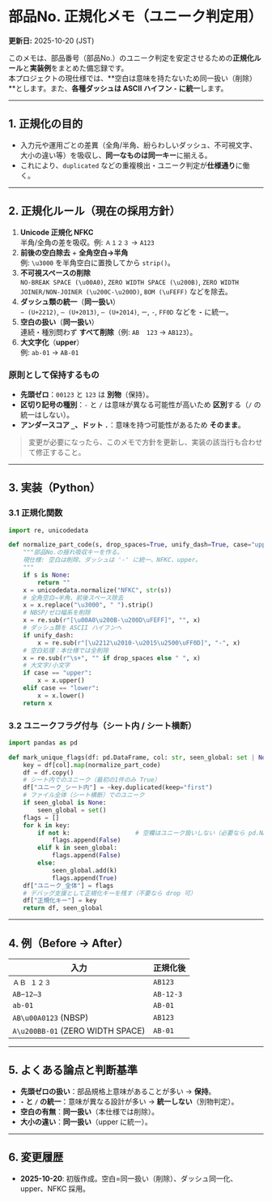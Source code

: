 # 部品No. 正規化メモ（ユニーク判定用）
**更新日:** 2025-10-20 (JST)

このメモは、部品番号（部品No.）のユニーク判定を安定させるための**正規化ルール**と**実装例**をまとめた備忘録です。  
本プロジェクトの現仕様では、**空白は意味を持たないため同一扱い（削除）**とします。また、**各種ダッシュは ASCII ハイフン `-` に統一**します。

---

## 1. 正規化の目的
- 入力元や運用ごとの差異（全角/半角、紛らわしいダッシュ、不可視文字、大小の違い等）を吸収し、**同一なものは同一キー**に揃える。
- これにより、`duplicated` などの重複検出・ユニーク判定が**仕様通り**に働く。

---

## 2. 正規化ルール（現在の採用方針）
1. **Unicode 正規化 NFKC**  
   半角/全角の差を吸収。例: `Ａ１２３` → `A123`
2. **前後の空白除去** + **全角空白→半角**  
   例: `\u3000` を半角空白に置換してから `strip()`。
3. **不可視スペースの削除**  
   `NO-BREAK SPACE (\u00A0)`, `ZERO WIDTH SPACE (\u200B)`, `ZERO WIDTH JOINER/NON-JOINER (\u200C-\u200D)`, `BOM (\uFEFF)` などを除去。
4. **ダッシュ類の統一**（**同一扱い**）  
   `− (U+2212)`, `– (U+2013)`, `— (U+2014)`, `ー`, `‐`, `FF0D` などを **`-`** に統一。
5. **空白の扱い**（**同一扱い**）  
   連続・種別問わず **すべて削除**（例: `AB  123` → `AB123`）。
6. **大文字化**（**upper**）  
   例: `ab-01` → `AB-01`

### 原則として保持するもの
- **先頭ゼロ**：`00123` と `123` は **別物**（保持）。
- **区切り記号の種別**：`-` と `/` は意味が異なる可能性が高いため **区別**する（`/` の統一はしない）。
- **アンダースコア `_`、ドット `.`**：意味を持つ可能性があるため **そのまま**。

> 変更が必要になったら、このメモで方針を更新し、実装の該当行も合わせて修正すること。

---

## 3. 実装（Python）
### 3.1 正規化関数
```python
import re, unicodedata

def normalize_part_code(s, drop_spaces=True, unify_dash=True, case="upper"):
    """部品No.の揺れ吸収キーを作る。
    現仕様: 空白は削除、ダッシュは '-' に統一、NFKC、upper。
    """
    if s is None:
        return ""
    x = unicodedata.normalize("NFKC", str(s))
    # 全角空白→半角、前後スペース除去
    x = x.replace("\u3000", " ").strip()
    # NBSP/ゼロ幅系を削除
    x = re.sub(r"[\u00A0\u200B-\u200D\uFEFF]", "", x)
    # ダッシュ類を ASCII ハイフンへ
    if unify_dash:
        x = re.sub(r"[\u2212\u2010-\u2015\u2500\uFF0D]", "-", x)
    # 空白処理：本仕様では全削除
    x = re.sub(r"\s+", "" if drop_spaces else " ", x)
    # 大文字/小文字
    if case == "upper":
        x = x.upper()
    elif case == "lower":
        x = x.lower()
    return x
```

### 3.2 ユニークフラグ付与（シート内 / シート横断）
```python
import pandas as pd

def mark_unique_flags(df: pd.DataFrame, col: str, seen_global: set | None = None):
    key = df[col].map(normalize_part_code)
    df = df.copy()
    # シート内でのユニーク（最初の1件のみ True）
    df["ユニーク_シート内"] = ~key.duplicated(keep="first")
    # ファイル全体（シート横断）でのユニーク
    if seen_global is None:
        seen_global = set()
    flags = []
    for k in key:
        if not k:                  # 空欄はユニーク扱いしない（必要なら pd.NA に変更可）
            flags.append(False)
        elif k in seen_global:
            flags.append(False)
        else:
            seen_global.add(k)
            flags.append(True)
    df["ユニーク_全体"] = flags
    # デバッグ支援として正規化キーを残す（不要なら drop 可）
    df["正規化キー"] = key
    return df, seen_global
```

---

## 4. 例（Before → After）
| 入力 | 正規化後 |
|---|---|
| `ＡＢ １２３` | `AB123` |
| `AB−12—3` | `AB-12-3` |
| `ab-01` | `AB-01` |
| `AB\u00A0123` (NBSP) | `AB123` |
| `A\u200BB-01` (ZERO WIDTH SPACE) | `AB-01` |

---

## 5. よくある論点と判断基準
- **先頭ゼロの扱い**：部品規格上意味があることが多い → **保持**。
- **`-` と `/` の統一**：意味が異なる設計が多い → **統一しない**（別物判定）。
- **空白の有無**：**同一扱い**（本仕様では削除）。
- **大小の違い**：**同一扱い**（upper に統一）。

---

## 6. 変更履歴
- **2025-10-20**: 初版作成。空白=同一扱い（削除）、ダッシュ同一化、upper、NFKC 採用。
